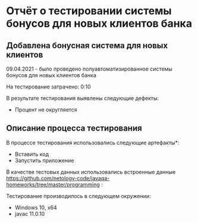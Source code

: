 # Отчёт о тестировании системы бонусов для новых клиентов банка

## Добавлена бонусная система для новых клиентов

09.04.2021 - было проведено полуавтоматизированное системы бонусов для новых клиентов банка

На тестирование затрачено: 0:10

В результате тестирования выявлены следующие дефекты:
* Процент не округляется

## Описание процесса тестирования

В процессе тестирования использовались следующие артефакты*:
* Вставить код 
* Запустить приложение

В качестве тестовых данных использовались встроенные данные https://github.com/netology-code/javaqa-homeworks/tree/master/programming :

Тестирование производилось в следующем окружении:
* Windows 10, x64
* javac 11.0.10
